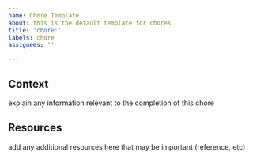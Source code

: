 ```yaml
---
name: Chore Template
about: this is the default template for chores
title: 'chore:'
labels: chore
assignees: ''

---
```


## Context
explain any information relevant to the completion of this chore

## Resources
add any additional resources here that may be important (reference, etc)
